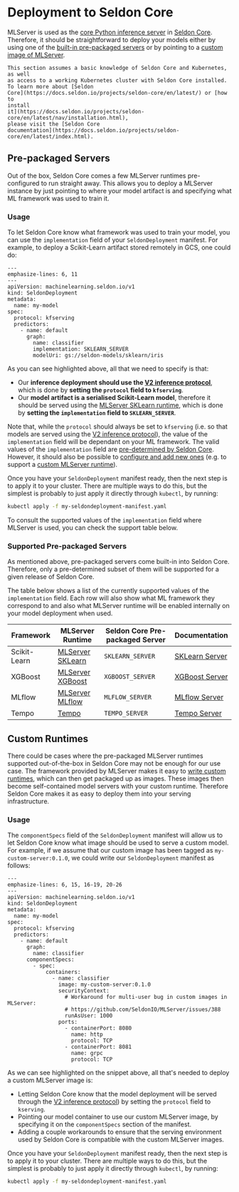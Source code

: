 # Deployment to Seldon Core

MLServer is used as the [core Python inference
server](https://docs.seldon.io/projects/seldon-core/en/latest/graph/protocols.html#v2-kfserving-protocol)
in [Seldon
Core](https://docs.seldon.io/projects/seldon-core/en/latest/index.html).
Therefore, it should be straightforward to deploy your models either by using
one of the [built-in pre-packaged
servers](https://docs.seldon.io/projects/seldon-core/en/latest/workflow/overview.html#two-types-of-model-servers)
or by pointing to a [custom image of MLServer](../../runtimes/custom).

```{note}
This section assumes a basic knowledge of Seldon Core and Kubernetes, as well
as access to a working Kubernetes cluster with Seldon Core installed.
To learn more about [Seldon
Core](https://docs.seldon.io/projects/seldon-core/en/latest/) or [how to
install
it](https://docs.seldon.io/projects/seldon-core/en/latest/nav/installation.html),
please visit the [Seldon Core
documentation](https://docs.seldon.io/projects/seldon-core/en/latest/index.html).
```

## Pre-packaged Servers

Out of the box, Seldon Core comes a few MLServer runtimes pre-configured to run
straight away.
This allows you to deploy a MLServer instance by just pointing to where your
model artifact is and specifying what ML framework was used to train it.

### Usage

To let Seldon Core know what framework was used to train your model, you can
use the `implementation` field of your `SeldonDeployment` manifest.
For example, to deploy a Scikit-Learn artifact stored remotely in GCS, one
could do:

```{code-block} yaml
---
emphasize-lines: 6, 11
---
apiVersion: machinelearning.seldon.io/v1
kind: SeldonDeployment
metadata:
  name: my-model
spec:
  protocol: kfserving
  predictors:
    - name: default
      graph:
        name: classifier
        implementation: SKLEARN_SERVER
        modelUri: gs://seldon-models/sklearn/iris
```

As you can see highlighted above, all that we need to specify is that:

- Our **inference deployment should use the [V2 inference
  protocol](https://kserve.github.io/website/modelserving/inference_api/)**,
  which is done by **setting the `protocol` field to `kfserving`**.
- Our **model artifact is a serialised Scikit-Learn model**, therefore it
  should be served using the [MLServer SKLearn runtime](../../runtimes/sklearn),
  which is done by **setting the `implementation` field to `SKLEARN_SERVER`**.

Note that, while the `protocol` should always be set to `kfserving` (i.e. so
that models are served using the [V2 inference
protocol](https://kserve.github.io/website/modelserving/inference_api/)), the
value of the `implementation` field will be dependant on your ML framework.
The valid values of the `implementation` field are [pre-determined by Seldon
Core](https://docs.seldon.io/projects/seldon-core/en/latest/graph/protocols.html#v2-kfserving-protocol).
However, it should also be possible to [configure and add new
ones](https://docs.seldon.io/projects/seldon-core/en/latest/servers/custom.html#adding-a-new-inference-server)
(e.g. to support a [custom MLServer runtime](../../runtimes/custom)).

Once you have your `SeldonDeployment` manifest ready, then the next step is to
apply it to your cluster.
There are multiple ways to do this, but the simplest is probably to just apply
it directly through `kubectl`, by running:

```bash
kubectl apply -f my-seldondeployment-manifest.yaml
```

To consult the supported values of the `implementation` field where MLServer is
used, you can check the support table below.

### Supported Pre-packaged Servers

As mentioned above, pre-packaged servers come built-in into Seldon Core.
Therefore, only a pre-determined subset of them will be supported for a given
release of Seldon Core.

The table below shows a list of the currently supported values of the
`implementation` field.
Each row will also show what ML framework they correspond to and also what
MLServer runtime will be enabled internally on your model deployment when used.

| Framework    | MLServer Runtime                                 | Seldon Core Pre-packaged Server | Documentation                                                                                |
| ------------ | ------------------------------------------------ | ------------------------------- | -------------------------------------------------------------------------------------------- |
| Scikit-Learn | [MLServer SKLearn](../../runtimes/sklearn)       | `SKLEARN_SERVER`                | [SKLearn Server](https://docs.seldon.io/projects/seldon-core/en/latest/servers/sklearn.html) |
| XGBoost      | [MLServer XGBoost](../../runtimes/xgboost)       | `XGBOOST_SERVER`                | [XGBoost Server](https://docs.seldon.io/projects/seldon-core/en/latest/servers/xgboost.html) |
| MLflow       | [MLServer MLflow](../../runtimes/mlflow)         | `MLFLOW_SERVER`                 | [MLflow Server](https://docs.seldon.io/projects/seldon-core/en/latest/servers/mlflow.html)   |
| Tempo        | [Tempo](https://tempo.readthedocs.io/en/latest/) | `TEMPO_SERVER`                  | [Tempo Server](https://docs.seldon.io/projects/seldon-core/en/latest/servers/tempo.html)     |

## Custom Runtimes

There could be cases where the pre-packaged MLServer runtimes supported
out-of-the-box in Seldon Core may not be enough for our use case.
The framework provided by MLServer makes it easy to [write custom
runtimes](../../runtimes/custom), which can then get packaged up as images.
These images then become self-contained model servers with your custom runtime.
Therefore Seldon Core makes it as easy to deploy them into your serving
infrastructure.

### Usage

The `componentSpecs` field of the `SeldonDeployment` manifest will allow us to
let Seldon Core know what image should be used to serve a custom model.
For example, if we assume that our custom image has been tagged as
`my-custom-server:0.1.0`, we could write our `SeldonDeployment` manifest as
follows:

```{code-block} yaml
---
emphasize-lines: 6, 15, 16-19, 20-26
---
apiVersion: machinelearning.seldon.io/v1
kind: SeldonDeployment
metadata:
  name: my-model
spec:
  protocol: kfserving
  predictors:
    - name: default
      graph:
        name: classifier
      componentSpecs:
        - spec:
            containers:
              - name: classifier
                image: my-custom-server:0.1.0
                securityContext:
                  # Workaround for multi-user bug in custom images in MLServer:
                  # https://github.com/SeldonIO/MLServer/issues/388
                  runAsUser: 1000
                ports:
                  - containerPort: 8080
                    name: http
                    protocol: TCP
                  - containerPort: 8081
                    name: grpc
                    protocol: TCP
```

As we can see highlighted on the snippet above, all that's needed to deploy a
custom MLServer image is:

- Letting Seldon Core know that the model deployment will be served through the
  [V2 inference
  protocol](https://kserve.github.io/website/modelserving/inference_api/)) by
  setting the `protocol` field to `kserving`.
- Pointing our model container to use our custom MLServer image, by specifying
  it on the `componentSpecs` section of the manifest.
- Adding a couple workarounds to ensure that the serving environment used by
  Seldon Core is compatible with the custom MLServer images.

Once you have your `SeldonDeployment` manifest ready, then the next step is to
apply it to your cluster.
There are multiple ways to do this, but the simplest is probably to just apply
it directly through `kubectl`, by running:

```bash
kubectl apply -f my-seldondeployment-manifest.yaml
```
